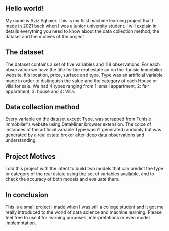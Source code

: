 ## Hello world! 
My name is Aziz Sghaïer.
This is my first machine learning project that I made in 2021 back when I was a junior university student.
I will explain in details everything you need to know about the data collection method, the dataset and the motives of the project
## The dataset
The dataset contains a set of five variables and 118 observations. For each observation we have the title for the real estate ad on the Tunisie Immobilier website, it's location, price, surface and type.
Type was an artificial variable made in order to distinguish the value and the category of each House or villa for sale. We had 4 types ranging from 1: small appartment, 2: fair appartment, 3: house and 4: Villa.
## Data collection method
Every variable on the dataset except Type, was scrapped from Tunisie Immobilier's website using DataMiner browser extension. 
The coice of instances of the artificial variable Type wasn't generated randomly but was generated by a real estate broker after deep data observations and understanding.
## Project Motives
I did this project with the intent to build two models that can predict the type or category of the real estate using the set of variables available, and to check the accuracy of both models and evaluate them.
## In conclusion
This is a small project I made when I was still a college student and it got me really introduced to the world of data science and machine learning. Please feel free to use it for learning purposes, interpretations or even model implemntation.
